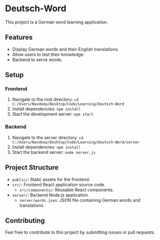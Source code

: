 # Deutsch-Word

This project is a German word learning application.

## Features

- Display German words and their English translations.
- Allow users to test their knowledge.
- Backend to serve words.

## Setup

### Frontend

1. Navigate to the root directory:
   `cd C:/Users/Navdeep/Desktop/Code/Learning/Deutsch-Word`
2. Install dependencies:
   `npm install`
3. Start the development server:
   `npm start`

### Backend

1. Navigate to the server directory:
   `cd C:/Users/Navdeep/Desktop/Code/Learning/Deutsch-Word/server`
2. Install dependencies:
   `npm install`
3. Start the backend server:
   `node server.js`

## Project Structure

- `public/`: Static assets for the frontend.
- `src/`: Frontend React application source code.
  - `src/components/`: Reusable React components.
- `server/`: Backend Node.js application.
  - `server/words.json`: JSON file containing German words and translations.

## Contributing

Feel free to contribute to this project by submitting issues or pull requests.